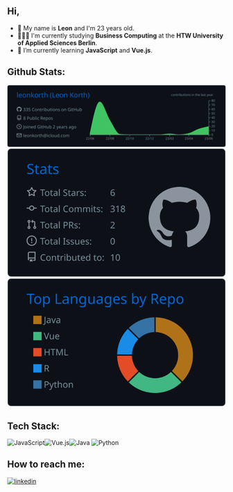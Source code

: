 ## Hi, 

- 📌 My name is <b>Leon</b> and I'm 23 years old.
- 👨🏻‍🎓 I'm currently studying <b>Business Computing</b> at the <b>HTW University of Applied Sciences Berlin</b>.
- 🌱 I’m currently learning <b>JavaScript</b> and <b>Vue.js</b>.


<!--
<a href="https://github.com/leonkorth">
  <img height="170em" src="https://github-readme-stats.vercel.app/api/top-langs/?username=leonkorth&layout=compact&langs_count=5&theme=dracula"/>
</a>

![](./profile-3d-contrib/profile-night-green.svg)r-->

## Github Stats:

![](https://raw.githubusercontent.com/leonkorth/leonkorth/main/profile-summary-card-output/github_dark/0-profile-details.svg)
![](https://raw.githubusercontent.com/leonkorth/leonkorth/main/profile-summary-card-output/github_dark/3-stats.svg)
![](https://raw.githubusercontent.com/leonkorth/leonkorth/main/profile-summary-card-output/github_dark/1-repos-per-language.svg)

## Tech Stack:

![JavaScript](https://img.shields.io/badge/javascript-%23323330.svg?style=for-the-badge&logo=javascript&logoColor=%23F7DF1E)![Vue.js](https://img.shields.io/badge/vuejs-%2335495e.svg?style=for-the-badge&logo=vuedotjs&logoColor=%234FC08D)![Java](https://img.shields.io/badge/java-%23ED8B00.svg?style=for-the-badge&logo=java&logoColor=white)
![Python](https://img.shields.io/badge/python-3670A0?style=for-the-badge&logo=python&logoColor=ffdd54)
## How to reach me:

[![linkedin](https://img.shields.io/badge/linkedin-0A66C2?style=for-the-badge&logo=linkedin&logoColor=white)](https://www.linkedin.com/in/leonkorth/)







